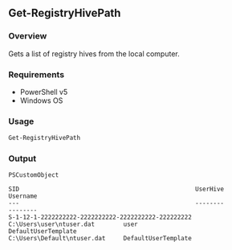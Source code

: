 ## Get-RegistryHivePath
### Overview
Gets a list of registry hives from the local computer.

### Requirements
- PowerShell v5
- Windows OS

### Usage
```powershell
Get-RegistryHivePath
```

### Output
`PSCustomObject`
```
SID                                                 UserHive                        Username
---                                                 --------                        --------
S-1-12-1-2222222222-2222222222-2222222222-222222222 C:\Users\user\ntuser.dat        user
DefaultUserTemplate                                 C:\Users\Default\ntuser.dat     DefaultUserTemplate
```
